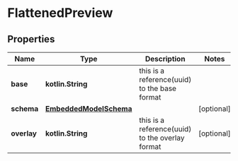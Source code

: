 
# FlattenedPreview

## Properties
Name | Type | Description | Notes
------------ | ------------- | ------------- | -------------
**base** | **kotlin.String** | this is a reference(uuid) to the base format | 
**schema** | [**EmbeddedModelSchema**](EmbeddedModelSchema) |  |  [optional]
**overlay** | **kotlin.String** | this is a reference(uuid) to the overlay format |  [optional]




